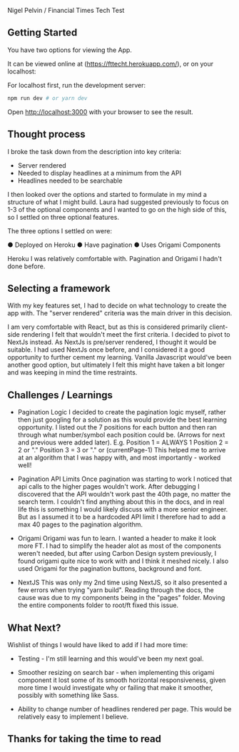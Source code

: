 Nigel Pelvin / Financial Times Tech Test

## Getting Started

You have two options for viewing the App. 

It can be viewed online at (https://fttecht.herokuapp.com/), or on your localhost:

For localhost first, run the development server:

```bash
npm run dev # or yarn dev
```

Open [http://localhost:3000](http://localhost:3000) with your browser to see the result.

## Thought process

I broke the task down from the description into key criteria:

- Server rendered
- Needed to display headlines at a minimum from the API 
- Headlines needed to be searchable

I then looked over the options and started to formulate in my mind a structure of what I might build. Laura had suggested previously to focus on 1-3 of the optional components and I wanted to go on the high side of this, so I settled on three optional features.

The three options I settled on were:

● Deployed on Heroku 
● Have pagination 
● Uses​ ​Origami​ Components 

Heroku I was relatively comfortable with. Pagination and Origami I hadn't done before.

## Selecting a framework

With my key features set, I had to decide on what technology to create the app with. The "server rendered" criteria was the main driver in this decision. 

I am very comfortable with React, but as this is considered primarily client-side rendering I felt that wouldn't meet the first criteria. I decided to pivot to NextJs instead. As NextJs is pre/server rendered, I thought it would be suitable. I had used NextJs once before, and I considered it a good opportunity to further cement my learning. Vanilla Javascript would've been another good option, but ultimately I felt this might have taken a bit longer and was keeping in mind the time restraints. 

## Challenges / Learnings

- Pagination Logic
I decided to create the pagination logic myself, rather then just googling for a solution as this would provide the best learning opportunity. I listed out the 7 positions for each button and then ran through what number/symbol each position could be. (Arrows for next and previous were added later). 
E.g.    Position 1 = ALWAYS 1
        Position 2 = 2 or "."
        Position 3 = 3 or "." or (currentPage-1)
This helped me to arrive at an algorithm that I was happy with, and most importantly - worked well!

- Pagination API Limits
Once pagination was starting to work I noticed that api calls to the higher pages wouldn't work. After debugging I discovered that the API wouldn't work past the 40th page, no matter the search term. I couldn't find anything about this in the docs, and in real life this is something I would likely discuss with a more senior engineer. But as I assumed it to be a hardcoded API limit I therefore had to add a max 40 pages to the pagination algorithm.

- Origami
Origami was fun to learn. I wanted a header to make it look more FT. I had to simplify the header alot as most of the components weren't needed, but after using Carbon Design system previously, I found origami quite nice to work with and I think it meshed nicely. I also used Origami for the pagination buttons, background and font.

- NextJS
This was only my 2nd time using NextJS, so it also presented a few errors when trying "yarn build". Reading through the docs, the cause was due to my components being in the "pages" folder. Moving the entire components folder to root/ft fixed this issue.

## What Next?

Wishlist of things I would have liked to add if I had more time:

- Testing - I'm still learning and this would've been my next goal.

- Smoother resizing on search bar - when implementing this origami component it lost some of its smooth horizontal responsiveness, given more time I would investigate why or failing that make it smoother, possibly with something like Sass.

- Ability to change number of headlines rendered per page. This would be relatively easy to implement I believe.

## Thanks for taking the time to read

